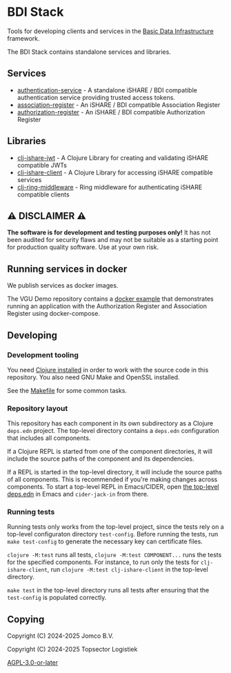 <!--
SPDX-FileCopyrightText: 2024 Jomco B.V.
SPDX-FileCopyrightText: 2024 Topsector Logistiek
SPDX-FileContributor: Joost Diepenmaat <joost@jomco.nl>
SPDX-FileContributor: Remco van 't Veer <remco@jomco.nl>

SPDX-License-Identifier: AGPL-3.0-or-later
-->

# BDI Stack

Tools for developing clients and services in the [Basic Data
Infrastructure](https://bdinetwork.org/) framework.

The BDI Stack contains standalone services and libraries.

## Services

- [authentication-service](./authentication-service) - A standalone
  iSHARE / BDI compatible authentication service providing trusted
  access tokens.
- [association-register](./association-register) - An iSHARE / BDI
  compatible Association Register
- [authorization-register](./authorization-register) - An iSHARE / BDI
  compatible Authorization Register

## Libraries

- [clj-ishare-jwt](./clj-ishare-jwt) - A Clojure Library for creating
  and validating iSHARE compatible JWTs
- [clj-ishare-client](./clj-ishare-client) - A Clojure Library for
  accessing iSHARE compatible services
- [clj-ring-middleware](./clj-ring-middleware) -
  Ring middleware for authenticating iSHARE compatible clients

## ⚠ DISCLAIMER ⚠

**The software is for development and testing purposes only!**  It has
not been audited for security flaws and may not be suitable as a
starting point for production quality software.  Use at your own risk.

## Running services in docker

We publish services as docker images.

The VGU Demo repository contains a [docker
example](https://github.com/Basic-Data-Infrastructure/demo-vertrouwde-goederenafgifte/tree/master/docker-example)
that demonstrates running an application with the Authorization
Register and Association Register using docker-compose.

## Developing

### Development tooling

You need [Clojure
installed](https://clojure.org/guides/install_clojure) in order to
work with the source code in this repository. You also need GNU Make
and OpenSSL installed.

See the [Makefile](./Makefile) for some common tasks.

### Repository layout

This repository has each component in its own subdirectory as a
Clojure `deps.edn` project. The top-level directory contains a
`deps.edn` configuration that includes all components. 

If a Clojure REPL is started from one of the component directories, it
will include the source paths of the component and its
dependencies. 

If a REPL is started in the top-level directory, it will include the
source paths of all components. This is recommended if you're making
changes across components. To start a top-level REPL in Emacs/CIDER,
open [the top-level deps.edn](./deps.edn) in Emacs and `cider-jack-in`
from there.

### Running tests

Running tests only works from the top-level project, since the tests
rely on a top-level configuraton directory `test-config`. Before
running the tests, run `make test-config` to generate the necessary
key can certificate files.

`clojure -M:test` runs all tests, `clojure -M:test COMPONENT...` runs
the tests for the specified components. For instance, to run only the
tests for `clj-ishare-client`, run `clojure -M:test clj-ishare-client`
in the top-level directory.

`make test` in the top-level directory runs all tests after ensuring
that the `test-config` is populated correctly.

## Copying

Copyright (C) 2024-2025 Jomco B.V.

Copyright (C) 2024-2025 Topsector Logistiek

[AGPL-3.0-or-later](LICENSES/AGPL-3.0-or-later.txt)
